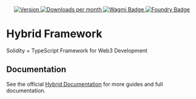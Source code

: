 <!-- <p align="center">
  <picture>
    <source media="(prefers-color-scheme: dark)" srcset="./public/logo-white.svg">
    <img alt="Hybrid logo" src="./public/logo-white.svg" width="auto" height="60">
  </picture>
</p> -->

<div align="center">
  <a href="https://www.npmjs.com/package/hybrid">
    <img src="https://img.shields.io/npm/v/hybrid?colorA=21262d&colorB=161b22&style=flat" alt="Version">
  </a>
  <a href="https://www.npmjs.com/package/hybrid">
    <img src="https://img.shields.io/npm/dm/hybrid?colorA=21262d&colorB=161b22&style=flat" alt="Downloads per month">
  </a>
  <a href="https://wagmi.sh/">
    <img src="https://img.shields.io/badge/Built%20with-Wagmi-000.svg" alt="Wagmi Badge">
  </a>
  <a href="https://getfoundry.sh/">
    <img src="https://img.shields.io/badge/Built%20with-Foundry-FFDB1C.svg" alt="Foundry Badge">
  </a>
</div>

# Hybrid Framework

Solidity + TypeScript Framework for Web3 Development

## Documentation

See the official [Hybrid Documentation](https://hybrid.dev) for more guides and full documentation.
